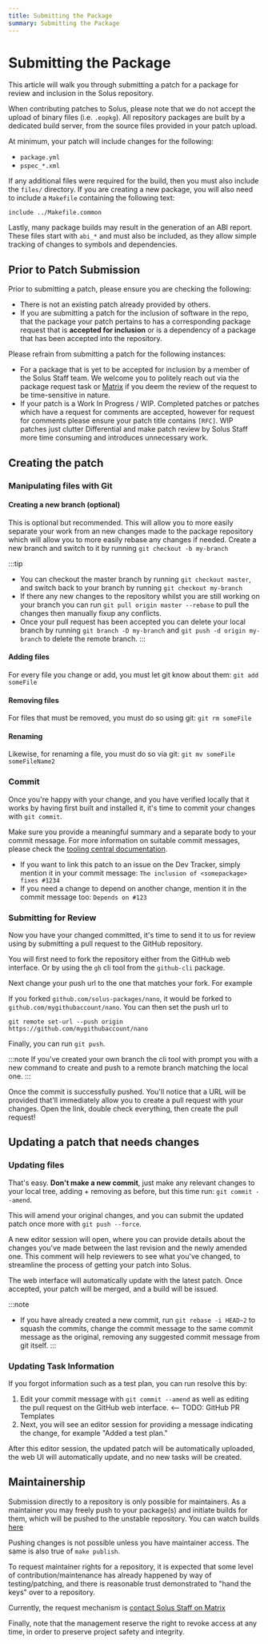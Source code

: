 ```yaml
---
title: Submitting the Package
summary: Submitting the Package
---
```


# Submitting the Package

This article will walk you through submitting a patch for a package for review and inclusion in the Solus repository.

When contributing patches to Solus, please note that we do not accept the upload of binary files (i.e. `.eopkg`).
All repository packages are built by a dedicated build server, from the source files provided in your patch upload.

At minimum, your patch will include changes for the following:

- `package.yml`
- `pspec_*.xml`

If any additional files were required for the build, then you must also include the `files/` directory.
If you are creating a new package, you will also need to include a `Makefile` containing the following text:

```
include ../Makefile.common
```

Lastly, many package builds may result in the generation of an ABI report. These files start with `abi_*` and must also
be included, as they allow simple tracking of changes to symbols and dependencies.

## Prior to Patch Submission

Prior to submitting a patch, please ensure you are checking the following:

- There is not an existing patch already provided by others.
- If you are submitting a patch for the inclusion of software in the repo, that the package your patch pertains to has a corresponding package request that is **accepted for inclusion** or is a dependency of a package that has been accepted into the repository.

Please refrain from submitting a patch for the following instances:

- For a package that is yet to be accepted for inclusion by a member of the Solus Staff team. We welcome you to politely reach out via the package request task or [Matrix](/docs/user/contributing/getting-involved#matrix-chat) if you deem the review of the request to be time-sensitive in nature.
- If your patch is a Work In Progress / WIP. Completed patches or patches which have a request for comments are accepted, however for request for comments please ensure your patch title contains `[RFC]`. WIP patches just clutter Differential and make patch review by Solus Staff more time consuming and introduces unnecessary work.

## Creating the patch

### Manipulating files with Git

#### Creating a new branch (optional)

This is optional but recommended. This will allow you to more easily separate your work from an new changes made to the package repository which will allow you to more easily rebase any changes if needed. Create a new branch and switch to it by running `git checkout -b my-branch`

:::tip
- You can checkout the master branch by running `git checkout master`, and switch back to your branch by running `git checkout my-branch`
- If there any new changes to the repository whilst you are still working on your branch you can run `git pull origin master --rebase` to pull the changes then manually fixup any conflicts.
- Once your pull request has been accepted you can delete your local branch by running `git branch -D my-branch` and `git push -d origin my-branch` to delete the remote branch.
:::

#### Adding files

For every file you change or add, you must let git know about them: `git add someFile`

#### Removing files

For files that must be removed, you must do so using git: `git rm someFile`

#### Renaming

Likewise, for renaming a file, you must do so via git: `git mv someFile someFileName2`

### Commit

Once you're happy with your change, and you have verified locally that it works by having first built and
installed it, it's time to commit your changes with `git commit`.

Make sure you provide a meaningful summary and a separate body to your commit message. For more information
on suitable commit messages, please check the [tooling central documentation](https://github.com/solus-project/tooling-central/blob/master/README.rst#using-git).

- If you want to link this patch to an issue on the Dev Tracker, simply mention it in your commit message: `The inclusion of <somepackage> fixes #1234`
- If you need a change to depend on another change, mention it in the commit message too: `Depends on #123`

### Submitting for Review

Now you have your changed committed, it's time to send it to us for review using by submitting a pull request to the GitHub repository.

You will first need to fork the repository either from the GitHub web interface. Or by using the `gh` cli tool from the `github-cli` package.

Next change your push url to the one that matches your fork. For example

If you forked `github.com/solus-packages/nano`, it would be forked to `github.com/mygithubaccount/nano`. You can then set the push url to

`git remote set-url --push origin https://github.com/mygithubaccount/nano`

Finally, you can run `git push`.

:::note
If you've created your own branch the cli tool with prompt you with a new command to create and push to a remote branch matching the local one.
:::

Once the commit is successfully pushed. You'll notice that a URL will be provided that'll immediately allow you to create a pull request with your changes.
Open the link, double check everything, then create the pull request!

## Updating a patch that needs changes

### Updating files

That's easy. **Don't make a new commit**, just make any relevant changes to your local tree, adding + removing as before, but this time run: `git commit --amend`.

This will amend your original changes, and you can submit the updated patch once more with `git push --force`.

A new editor session will open, where you can provide details about the changes you've made between the last revision and the newly amended one. This comment will help reviewers to see what you've changed, to streamline the process of getting your patch into Solus.

The web interface will automatically update with the latest patch. Once accepted, your patch will be merged, and a build will be issued.

:::note
- If you have already created a new commit, run `git rebase -i HEAD~2` to squash the commits, change the commit message to the same commit message as the original, removing any suggested commit message from git itself.
:::

### Updating Task Information

If you forgot information such as a test plan, you can run resolve this by:

1. Edit your commit message with `git commit --amend` as well as editing the pull request on the GitHub web interface. <-- TODO: GitHub PR Templates
2. Next, you will see an editor session for providing a message indicating the change, for example "Added a test plan."

After this editor session, the updated patch will be automatically uploaded, the web UI will automatically update, and no new tasks will be created.

## Maintainership

Submission directly to a repository is only possible for maintainers. As a maintainer you may freely push to your package(s) and initiate builds for them, which will be pushed to the unstable repository. You can watch builds [here](https://build.getsol.us/)

Pushing changes is not possible unless you have maintainer access. The same is also true of `make publish`.

To request maintainer rights for a repository, it is expected that some level of contribution/maintenance has already happened by way of testing/patching, and there is reasonable trust demonstrated to "hand the keys" over to a repository.

Currently, the request mechanism is [contact Solus Staff on Matrix](/docs/user/contributing/getting-involved#matrix-chat)

Finally, note that the management reserve the right to revoke access at any time, in order to preserve project safety and integrity.
